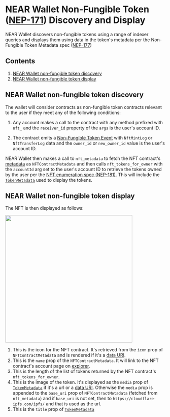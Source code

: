# NEAR Wallet Non-Fungible Token ([NEP-171](https://nomicon.io/Standards/NonFungibleToken/Core.html)) Discovery and Display

NEAR Wallet discovers non-fungible tokens using a range of indexer queries and displays them using data in the token's metadata per the Non-Fungible Token Metadata spec ([NEP-177](https://nomicon.io/Standards/NonFungibleToken/Metadata.html))

## Contents

1. [NEAR Wallet non-fungible token discovery](#NEAR-Wallet-non-fungible-token-discovery)
2. [NEAR Wallet non-fungible token display](#NEAR-Wallet-non-fungible-token-display)

## NEAR Wallet non-fungible token discovery

The wallet will consider contracts as non-fungible token contracts relevant to the user if they meet any of the following conditions:

1. Any account makes a call to the contract with any method prefixed with `nft_` and the `receiver_id` property of the `args` is the user's account ID.

2. The contract emits a [Non-Fungible Token Event](https://nomicon.io/Standards/NonFungibleToken/Event.html#interface) with `NftMintLog` or `NftTransferLog` data and the `owner_id` or `new_owner_id` value is the user's account ID.

NEAR Wallet then makes a call to `nft_metadata` to fetch the NFT contract's [metadata](https://nomicon.io/Standards/NonFungibleToken/Metadata.html) as `NFTContractMetadata` and then calls `nft_tokens_for_owner` with the `accountId` arg set to the user's account ID to retrieve the tokens owned by the user per the [NFT enumeration spec (NEP-181)](https://nomicon.io/Standards/NonFungibleToken/Enumeration.html). This will include the [`TokenMetadata`](https://nomicon.io/Standards/NonFungibleToken/Metadata.html#interface) used to display the tokens.

## NEAR Wallet non-fungible token display

The NFT is then displayed as follows:

<img src="./assets/non-fungible-token-display.png" height="400">

1. This is the icon for the NFT contract. It's retrieved from the `icon` prop of `NFTContractMetadata` and is rendered if it's a [data URI](https://developer.mozilla.org/en-US/docs/Web/HTTP/Basics_of_HTTP/Data_URIs).
2. This is the `name` prop of the `NFTContractMetadata`. It will link to the NFT contract's account page on [explorer](https://explorer.near.org/).
3. This is the length of the list of tokens returned by the NFT contract's `nft_tokens_for_owner`.
4. This is the image of the token. It's displayed as the `media` prop of [`TokenMetadata`](https://nomicon.io/Standards/NonFungibleToken/Metadata.html#interface) if it's a url or a [data URI](https://developer.mozilla.org/en-US/docs/Web/HTTP/Basics_of_HTTP/Data_URIs). Otherwise the `media` prop is appended to the `base_uri` prop of `NFTContractMetadata` (fetched from `nft_metadata`) and if `base_uri` is not set, then to `https://cloudflare-ipfs.com/ipfs/` and that is used as the url.
5. This is the `title` prop of [`TokenMetadata`](https://nomicon.io/Standards/NonFungibleToken/Metadata.html#interface)
